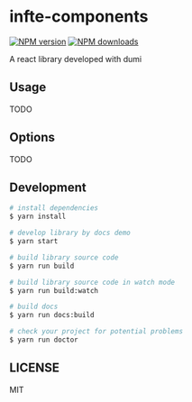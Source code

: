 # infte-components

[![NPM version](https://img.shields.io/npm/v/infte-components.svg?style=flat)](https://npmjs.org/package/infte-components)
[![NPM downloads](http://img.shields.io/npm/dm/infte-components.svg?style=flat)](https://npmjs.org/package/infte-components)

A react library developed with dumi

## Usage

TODO

## Options

TODO

## Development

```bash
# install dependencies
$ yarn install

# develop library by docs demo
$ yarn start

# build library source code
$ yarn run build

# build library source code in watch mode
$ yarn run build:watch

# build docs
$ yarn run docs:build

# check your project for potential problems
$ yarn run doctor
```

## LICENSE

MIT
